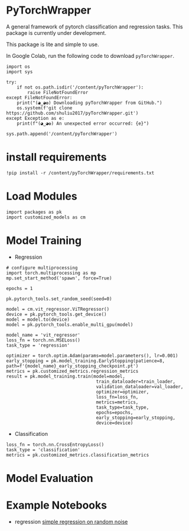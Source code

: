 # PyTorchWrapper
A general framework of pytorch classification and regression tasks. This package is currently under development.

This package is lite and simple to use.

In Google Colab, run the following code to download `pyTorchWrapper`.

```
import os
import sys

try:
    if not os.path.isdir('/content/pyTorchWrapper'):
        raise FileNotFoundError
except FileNotFoundError:
    print("(◕‿◕✿) Downloading pyTorchWrapper from GitHub.")
    os.system(f'git clone https://github.com/shuliu2017/pyTorchWrapper.git')
except Exception as e:
    print(f"(◕‿◕✿) An unexpected error occurred: {e}")

sys.path.append('/content/pyTorchWrapper')
```

# install requirements
```
!pip install -r /content/pyTorchWrapper/requirements.txt
```

# Load Modules

```
import packages as pk
import customized_models as cm
```

# Model Training


- Regression

```
# configure multiprocessing
import torch.multiprocessing as mp
mp.set_start_method('spawn', force=True)

epochs = 1

pk.pytorch_tools.set_random_seed(seed=0)

model = cm.vit_regressor.ViTRegressor()
device = pk.pytorch_tools.get_device()
model = model.to(device)
model = pk.pytorch_tools.enable_multi_gpu(model)

model_name = 'vit_regressor'
loss_fn = torch.nn.MSELoss()
task_type = 'regression'

optimizer = torch.optim.Adam(params=model.parameters(), lr=0.001)
early_stopping = pk.model_training.EarlyStopping(patience=8, path=f'{model_name}_early_stopping_checkpoint.pt')
metrics = pk.customized_metrics.regression_metrics
result = pk.model_training.train(model=model,
                                  train_dataloader=train_loader,
                                  validation_dataloader=val_loader,
                                  optimizer=optimizer,
                                  loss_fn=loss_fn,
                                  metrics=metrics,
                                  task_type=task_type,
                                  epochs=epochs,
                                  early_stopping=early_stopping,
                                  device=device)
```

- Classification
```
loss_fn = torch.nn.CrossEntropyLoss()
task_type = 'classification'
metrics = pk.customized_metrics.classification_metrics
```

# Model Evaluation

# Example Notebooks

- regression [simple regression on random noise](https://github.com/shuliu2017/pyTorchWrapper/blob/main/notebooks/simple_regression.ipynb)
